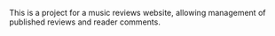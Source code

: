 This is a project for a music reviews website, allowing management of published reviews and reader comments.